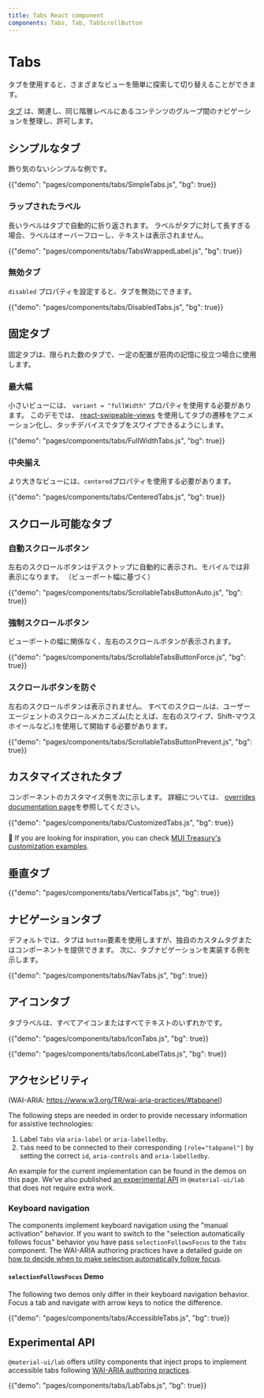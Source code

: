 ```yaml
---
title: Tabs React component
components: Tabs, Tab, TabScrollButton
---
```


# Tabs

<p class="description">タブを使用すると、さまざまなビューを簡単に探索して切り替えることができます。</p>

[タブ](https://material.io/design/components/tabs.html) は、関連し、同じ階層レベルにあるコンテンツのグループ間のナビゲーションを整理し、許可します。

## シンプルなタブ

飾り気のないシンプルな例です。

{{"demo": "pages/components/tabs/SimpleTabs.js", "bg": true}}

### ラップされたラベル

長いラベルはタブで自動的に折り返されます。 ラベルがタブに対して長すぎる場合、ラベルはオーバーフローし、テキストは表示されません。

{{"demo": "pages/components/tabs/TabsWrappedLabel.js", "bg": true}}

### 無効タブ

`disabled` プロパティを設定すると、タブを無効にできます。

{{"demo": "pages/components/tabs/DisabledTabs.js", "bg": true}}

## 固定タブ

固定タブは、限られた数のタブで、一定の配置が筋肉の記憶に役立つ場合に使用します。

### 最大幅

小さいビューには、 `variant = "fullWidth"` プロパティを使用する必要があります。 このデモでは、 [react-swipeable-views](https://github.com/oliviertassinari/react-swipeable-views) を使用してタブの遷移をアニメーション化し、タッチデバイスでタブをスワイプできるようにします。

{{"demo": "pages/components/tabs/FullWidthTabs.js", "bg": true}}

### 中央揃え

より大きなビューには、`centered`プロパティを使用する必要があります。

{{"demo": "pages/components/tabs/CenteredTabs.js", "bg": true}}

## スクロール可能なタブ

### 自動スクロールボタン

左右のスクロールボタンはデスクトップに自動的に表示され、モバイルでは非表示になります。 （ビューポート幅に基づく）

{{"demo": "pages/components/tabs/ScrollableTabsButtonAuto.js", "bg": true}}

### 強制スクロールボタン

ビューポートの幅に関係なく、左右のスクロールボタンが表示されます。

{{"demo": "pages/components/tabs/ScrollableTabsButtonForce.js", "bg": true}}

### スクロールボタンを防ぐ

左右のスクロールボタンは表示されません。 すべてのスクロールは、ユーザーエージェントのスクロールメカニズム(たとえば、左右のスワイプ、Shift-マウスホイールなど。)を使用して開始する必要があります。

{{"demo": "pages/components/tabs/ScrollableTabsButtonPrevent.js", "bg": true}}

## カスタマイズされたタブ

コンポーネントのカスタマイズ例を次に示します。 詳細については、 [overrides documentation page](/customization/components/)を参照してください。

{{"demo": "pages/components/tabs/CustomizedTabs.js", "bg": true}}

🎨 If you are looking for inspiration, you can check [MUI Treasury's customization examples](https://mui-treasury.com/styles/tabs/).

## 垂直タブ

{{"demo": "pages/components/tabs/VerticalTabs.js", "bg": true}}

## ナビゲーションタブ

デフォルトでは、タブは `button`要素を使用しますが、独自のカスタムタグまたはコンポーネントを提供できます。 次に、タブナビゲーションを実装する例を示します。

{{"demo": "pages/components/tabs/NavTabs.js", "bg": true}}

## アイコンタブ

タブラベルは、すべてアイコンまたはすべてテキストのいずれかです。

{{"demo": "pages/components/tabs/IconTabs.js", "bg": true}}

{{"demo": "pages/components/tabs/IconLabelTabs.js", "bg": true}}

## アクセシビリティ

(WAI-ARIA: https://www.w3.org/TR/wai-aria-practices/#tabpanel)

The following steps are needed in order to provide necessary information for assistive technologies:

1. Label `Tabs` via `aria-label` or `aria-labelledby`.
2. `Tab`s need to be connected to their corresponding `[role="tabpanel"]` by setting the correct `id`, `aria-controls` and `aria-labelledby`.

An example for the current implementation can be found in the demos on this page. We've also published [an experimental API](#experimental-api) in `@material-ui/lab` that does not require extra work.

### Keyboard navigation

The components implement keyboard navigation using the "manual activation" behavior. If you want to switch to the "selection automatically follows focus" behavior you have pass `selectionFollowsFocus` to the `Tabs` component. The WAI-ARIA authoring practices have a detailed guide on [how to decide when to make selection automatically follow focus](https://www.w3.org/TR/wai-aria-practices/#kbd_selection_follows_focus).

#### `selectionFollowsFocus` Demo

The following two demos only differ in their keyboard navigation behavior. Focus a tab and navigate with arrow keys to notice the difference.

{{"demo": "pages/components/tabs/AccessibleTabs.js", "bg": true}}

## Experimental API

`@material-ui/lab` offers utility components that inject props to implement accessible tabs following [WAI-ARIA authoring practices](https://www.w3.org/TR/wai-aria-practices/#tabpanel).

{{"demo": "pages/components/tabs/LabTabs.js", "bg": true}}